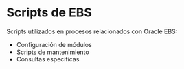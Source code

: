 # Scripts de EBS

Scripts utilizados en procesos relacionados con Oracle EBS:
- Configuración de módulos
- Scripts de mantenimiento
- Consultas específicas

